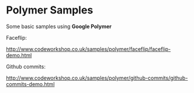 # Polymer Samples
Some basic samples using **Google Polymer**

Faceflip:

http://www.codeworkshop.co.uk/samples/polymer/faceflip/faceflip-demo.html

Github commits:

http://www.codeworkshop.co.uk/samples/polymer/github-commits/github-commits-demo.html
